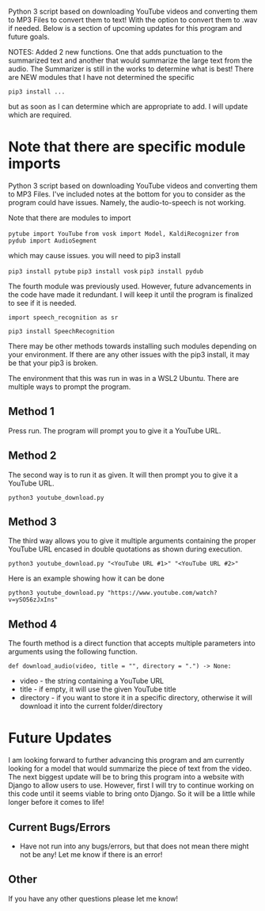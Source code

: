 Python 3 script based on downloading YouTube videos and converting them to MP3 Files to convert them to text! With the option to convert them to .wav if needed. Below is a section of upcoming updates for this program and future goals. 

NOTES:
Added 2 new functions. One that adds punctuation to the summarized text and another that would summarize the large text from the audio. The Summarizer is still in the works to determine what is best!
There are NEW modules that I have not determined the specific 

`pip3 install ...`

but as soon as I can determine which are appropriate to add. I will update which are required. 

Note that there are specific module imports
=======
Python 3 script based on downloading YouTube videos and converting them to MP3 Files. 
I've included notes at the bottom for you to consider as the program could have issues. Namely, the audio-to-speech is not working.

Note that there are modules to import

`pytube import YouTube`
`from vosk import Model, KaldiRecognizer`
`from pydub import AudioSegment` 

which may cause issues. you will need to pip3 install

`pip3 install pytube`
`pip3 install vosk`
`pip3 install pydub`

The fourth module was previously used. However, future advancements in the code have made it redundant. I will keep it until the program is finalized to see if it is needed. 

`import speech_recognition as sr`

`pip3 install SpeechRecognition`

There may be other methods towards installing such modules depending on your environment.
If there are any other issues with the pip3 install, it may be that your pip3 is broken.

The environment that this was run in was in a WSL2 Ubuntu. There are multiple ways to prompt the program.

## Method 1

Press run. The program will prompt you to give it a YouTube URL.

## Method 2

The second way is to run it as given. It will then prompt you to give it a YouTube URL.

`python3 youtube_download.py`

## Method 3

The third way allows you to give it multiple arguments containing the proper YouTube URL encased in double quotations as shown during execution.

`python3 youtube_download.py "<YouTube URL #1>" "<YouTube URL #2>"`

Here is an example showing how it can be done

`python3 youtube_download.py "https://www.youtube.com/watch?v=ySO56zJxIns"`

## Method 4

The fourth method is a direct function that accepts multiple parameters into arguments using the following function.

`def download_audio(video, title = "", directory = ".") -> None:`

* video - the string containing a YouTube URL
* title - if empty, it will use the given YouTube title
* directory - if you want to store it in a specific directory, otherwise it will download it into the current folder/directory

# Future Updates

I am looking forward to further advancing this program and am currently looking for a model that would summarize the piece of text from the video. The next biggest update will be to bring this program into a website with Django to allow users to use. However, first I will try to continue working on this code until it seems viable to bring onto Django. So it will be a little while longer before it comes to life!

## Current Bugs/Errors

* Have not run into any bugs/errors, but that does not mean there might not be any! Let me know if there is an error!

## Other

If you have any other questions please let me know!

